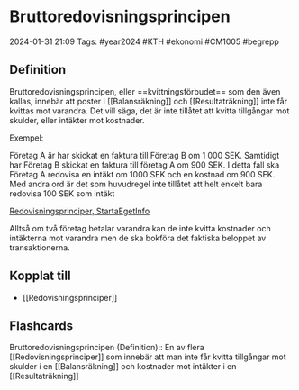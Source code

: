 # Bruttoredovisningsprincipen

2024-01-31 21:09
Tags: #year2024 #KTH #ekonomi #CM1005 #begrepp

## Definition

Bruttoredovisningsprincipen, eller ==kvittningsförbudet== som den även kallas, innebär att poster i [[Balansräkning]] och [[Resultaträkning]] inte får kvittas mot varandra. Det vill säga, det är inte tillåtet att kvitta tillgångar mot skulder, eller intäkter mot kostnader.

Exempel:

Företag A är har skickat en faktura till Företag B om 1 000 SEK. Samtidigt har Företag B skickat en faktura till företag A om 900 SEK. I detta fall ska Företag A redovisa en intäkt om 1000 SEK och en kostnad om 900 SEK. Med andra ord är det som huvudregel inte tillåtet att helt enkelt bara redovisa 100 SEK som intäkt

[Redovisningsprinciper, StartaEgetInfo](https://www.startaegetinfo.se/redovisningsprinciper)

Alltså om två företag betalar varandra kan de inte kvitta kostnader och intäkterna mot varandra men de ska bokföra det faktiska beloppet av transaktionerna.

## Kopplat till

- [[Redovisningsprinciper]]

## Flashcards

Bruttoredovisningsprincipen (Definition):: En av flera [[Redovisningsprinciper]] som innebär att man inte får kvitta tillgångar mot skulder i en [[Balansräkning]] och kostnader mot intäkter i en [[Resultaträkning]]
<!--SR:!2024-03-08,24,270!2024-02-15,10,270-->
